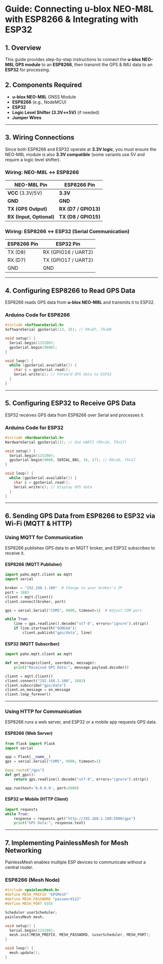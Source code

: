 # **Guide: Connecting u-blox NEO-M8L with ESP8266 & Integrating with ESP32**

## **1. Overview**

This guide provides step-by-step instructions to connect the **u-blox NEO-M8L GPS module** to an **ESP8266**, then transmit the GPS & IMU data to an **ESP32** for processing.

## **2. Components Required**

- **u-blox NEO-M8L** GNSS Module
- **ESP8266** (e.g., NodeMCU)
- **ESP32**
- **Logic Level Shifter (3.3V↔5V)** (if needed)
- **Jumper Wires**

---

## **3. Wiring Connections**

Since both ESP8266 and ESP32 operate at **3.3V logic**, you must ensure the NEO-M8L module is also **3.3V compatible** (some variants use 5V and require a logic level shifter).

### **Wiring: NEO-M8L ↔ ESP8266**

| NEO-M8L Pin              | ESP8266 Pin          |
| ------------------------ | -------------------- |
| **VCC** (3.3V/5V)        | **3.3V**             |
| **GND**                  | **GND**              |
| **TX (GPS Output)**      | **RX (D7 / GPIO13)** |
| **RX (Input, Optional)** | **TX (D8 / GPIO15)** |

### **Wiring: ESP8266 ↔ ESP32 (Serial Communication)**

| ESP8266 Pin | ESP32 Pin           |
| ----------- | ------------------- |
| TX (D8)     | RX (GPIO16 / UART2) |
| RX (D7)     | TX (GPIO17 / UART2) |
| GND         | GND                 |

---

## **4. Configuring ESP8266 to Read GPS Data**

ESP8266 reads GPS data from **u-blox NEO-M8L** and transmits it to ESP32.

### **Arduino Code for ESP8266**

```cpp
#include <SoftwareSerial.h>
SoftwareSerial gpsSerial(13, 15); // RX=D7, TX=D8

void setup() {
  Serial.begin(115200);
  gpsSerial.begin(9600);
}

void loop() {
  while (gpsSerial.available()) {
    char c = gpsSerial.read();
    Serial.write(c); // Forward GPS data to ESP32
  }
}
```

---

## **5. Configuring ESP32 to Receive GPS Data**

ESP32 receives GPS data from ESP8266 over Serial and processes it.

### **Arduino Code for ESP32**

```cpp
#include <HardwareSerial.h>
HardwareSerial gpsSerial(2); // Use UART2 (RX=16, TX=17)

void setup() {
  Serial.begin(115200);
  gpsSerial.begin(9600, SERIAL_8N1, 16, 17); // RX=16, TX=17
}

void loop() {
  while (gpsSerial.available()) {
    char c = gpsSerial.read();
    Serial.write(c); // Display GPS data
  }
}
```

---

## **6. Sending GPS Data from ESP8266 to ESP32 via Wi-Fi (MQTT & HTTP)**

### **Using MQTT for Communication**
ESP8266 publishes GPS data to an MQTT broker, and ESP32 subscribes to receive it.

#### **ESP8266 (MQTT Publisher)**
```python
import paho.mqtt.client as mqtt
import serial

broker = "192.168.1.100"  # Change to your broker's IP
port = 1883
client = mqtt.Client()
client.connect(broker, port)

gps = serial.Serial("COM5", 9600, timeout=1)  # Adjust COM port

while True:
    line = gps.readline().decode("utf-8", errors="ignore").strip()
    if line.startswith("$GNGGA"):
        client.publish("gps/data", line)
```

#### **ESP32 (MQTT Subscriber)**
```python
import paho.mqtt.client as mqtt

def on_message(client, userdata, message):
    print("Received GPS Data:", message.payload.decode())

client = mqtt.Client()
client.connect("192.168.1.100", 1883)
client.subscribe("gps/data")
client.on_message = on_message
client.loop_forever()
```

---

### **Using HTTP for Communication**
ESP8266 runs a web server, and ESP32 or a mobile app requests GPS data.

#### **ESP8266 (Web Server)**
```python
from flask import Flask
import serial

app = Flask(__name__)
gps = serial.Serial("COM5", 9600, timeout=1)

@app.route("/gps")
def get_gps():
    return gps.readline().decode("utf-8", errors="ignore").strip()

app.run(host='0.0.0.0', port=5000)
```

#### **ESP32 or Mobile (HTTP Client)**
```python
import requests
while True:
    response = requests.get("http://192.168.1.100:5000/gps")
    print("GPS Data:", response.text)
```

---

## **7. Implementing PainlessMesh for Mesh Networking**
PainlessMesh enables multiple ESP devices to communicate without a central router.

### **ESP8266 (Mesh Node)**
```cpp
#include <painlessMesh.h>
#define MESH_PREFIX "GPSMesh"
#define MESH_PASSWORD "password123"
#define MESH_PORT 5555

Scheduler userScheduler;
painlessMesh mesh;

void setup() {
  Serial.begin(115200);
  mesh.init(MESH_PREFIX, MESH_PASSWORD, &userScheduler, MESH_PORT);
}

void loop() {
  mesh.update();
}
```


